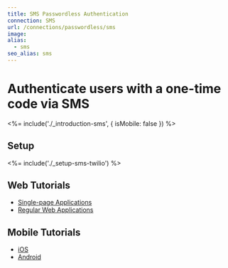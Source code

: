 ```yaml
---
title: SMS Passwordless Authentication
connection: SMS
url: /connections/passwordless/sms
image:
alias:
  - sms
seo_alias: sms
---
```


# Authenticate users with a one-time code via SMS

<%= include('./_introduction-sms', { isMobile: false }) %>

## Setup

<%= include('./_setup-sms-twilio') %>

## Web Tutorials

- [Single-page Applications](/connections/passwordless/spa-sms)
- [Regular Web Applications](/connections/passwordless/regular-web-app-sms)

## Mobile Tutorials

 - [iOS](/connections/passwordless/ios-sms-swift)
 - [Android](/connections/passwordless/android-sms)
